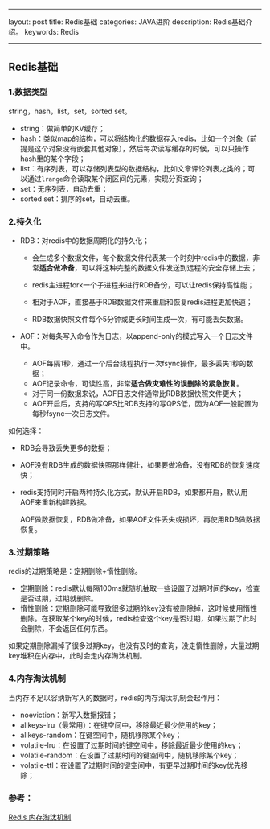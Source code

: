 ﻿---

layout: post
title: Redis基础
categories: JAVA进阶
description: Redis基础介绍。
keywords: Redis

---

## Redis基础

### 1.数据类型

string，hash，list，set，sorted set。

- string：做简单的KV缓存；
- hash：类似map的结构，可以将结构化的数据存入redis，比如一个对象（前提是这个对象没有嵌套其他对象），然后每次读写缓存的时候，可以只操作hash里的某个字段；
- list：有序列表，可以存储列表型的数据结构，比如文章评论列表之类的；可以通过`lrange`命令读取某个闭区间的元素，实现分页查询；
- set：无序列表，自动去重；
- sorted set：排序的set，自动去重。

### 2.持久化

- RDB：对redis中的数据周期化的持久化；

  - 会生成多个数据文件，每个数据文件代表某一个时刻中redis中的数据，非常**适合做冷备**，可以将这种完整的数据文件发送到远程的安全存储上去；

  - redis主进程fork一个子进程来进行RDB备份，可以让redis保持高性能；
  - 相对于AOF，直接基于RDB数据文件来重启和恢复redis进程更加快速；
  - RDB数据快照文件每个5分钟或更长时间生成一次，有可能丢失数据。

- AOF：对每条写入命令作为日志，以append-only的模式写入一个日志文件中。

  - AOF每隔1秒，通过一个后台线程执行一次fsync操作，最多丢失1秒的数据；
  - AOF记录命令，可读性高，非常**适合做灾难性的误删除的紧急恢复**。
  - 对于同一份数据来说，AOF日志文件通常比RDB数据快照文件更大；
  - AOF开启后，支持的写QPS比RDB支持的写QPS低，因为AOF一般配置为每秒fsync一次日志文件。

如何选择：

- RDB会导致丢失更多的数据；

- AOF没有RDB生成的数据快照那样健壮，如果要做冷备，没有RDB的恢复速度快；

- redis支持同时开启两种持久化方式，默认开启RDB，如果都开启，默认用AOF来重新构建数据。

  AOF做数据恢复，RDB做冷备，如果AOF文件丢失或损坏，再使用RDB做数据恢复。

### 3.过期策略

redis的过期策略是：定期删除+惰性删除。

- 定期删除：redis默认每隔100ms就随机抽取一些设置了过期时间的key，检查是否过期，过期就删除。
- 惰性删除：定期删除可能导致很多过期的key没有被删除掉，这时候使用惰性删除。在获取某个key的时候，redis检查这个key是否过期，如果过期了此时会删除，不会返回任何东西。

如果定期删除漏掉了很多过期key，也没有及时的查询，没走惰性删除，大量过期key堆积在内存中，此时会走内存淘汰机制。

### 4.内存淘汰机制

当内存不足以容纳新写入的数据时，redis的内存淘汰机制会起作用：

- noeviction：新写入数据报错；
- allkeys-lru（最常用）：在键空间中，移除最近最少使用的key；
- allkeys-random：在键空间中，随机移除某个key；
- volatile-lru：在设置了过期时间的键空间中，移除最近最少使用的key；
- volatile-random：在设置了过期时间的键空间中，随机移除某个key；
- volatile-ttl：在设置了过期时间的键空间中，有更早过期时间的key优先移除；

### 参考：

[Redis 内存淘汰机制](https://www.cnblogs.com/changbosha/p/5849982.html)
